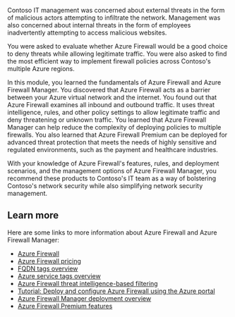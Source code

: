 Contoso IT management was concerned about external threats in the form of malicious actors attempting to infiltrate the network. Management was also concerned about internal threats in the form of employees inadvertently attempting to access malicious websites.

You were asked to evaluate whether Azure Firewall would be a good choice to deny threats while allowing legitimate traffic. You were also asked to find the most efficient way to implement firewall policies across Contoso's multiple Azure regions.

In this module, you learned the fundamentals of Azure Firewall and Azure Firewall Manager. You discovered that Azure Firewall acts as a barrier between your Azure virtual network and the internet. You found out that Azure Firewall examines all inbound and outbound traffic. It uses threat intelligence, rules, and other policy settings to allow legitimate traffic and deny threatening or unknown traffic. You learned that Azure Firewall Manager can help reduce the complexity of deploying policies to multiple firewalls. You also learned that Azure Firewall Premium can be deployed for advanced threat protection that meets the needs of highly sensitive and regulated environments, such as the payment and healthcare industries.

With your knowledge of Azure Firewall's features, rules, and deployment scenarios, and the management options of Azure Firewall Manager, you recommend these products to Contoso's IT team as a way of bolstering Contoso's network security while also simplifying network security management.

## Learn more

Here are some links to more information about Azure Firewall and Azure Firewall Manager:

- [Azure Firewall](https://azure.microsoft.com//services/azure-firewall/)
- [Azure Firewall pricing](https://azure.microsoft.com/pricing/details/azure-firewall/)
- [FQDN tags overview](/azure/firewall/fqdn-tags)
- [Azure service tags overview](/azure/virtual-network/service-tags-overview#available-service-tags)
- [Azure Firewall threat intelligence-based filtering](/azure/firewall/threat-intel)
- [Tutorial: Deploy and configure Azure Firewall using the Azure portal](/azure/firewall/tutorial-firewall-deploy-portal?azure-portal=true)
- [Azure Firewall Manager deployment overview](/azure/firewall-manager/deployment-overview)
- [Azure Firewall Premium features](/azure/firewall/premium-features)